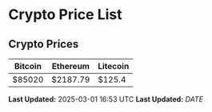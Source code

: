 # Crypto Price List

## Crypto Prices
| Bitcoin | Ethereum | Litecoin |
| ------- | -------- | -------- |
| $85020 | $2187.79 | $125.4 |
**Last Updated:** 2025-03-01 16:53 UTC
**Last Updated:** $DATE$
